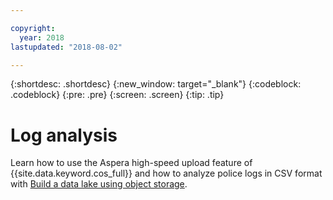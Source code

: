 ```yaml
---

copyright:
  year: 2018
lastupdated: "2018-08-02"

---
```


{:shortdesc: .shortdesc}
{:new_window: target="_blank"}
{:codeblock: .codeblock}
{:pre: .pre}
{:screen: .screen}
{:tip: .tip}



# Log analysis

Learn how to use the Aspera high-speed upload feature of {{site.data.keyword.cos_full}} and how to analyze police logs in CSV format with
[Build a data lake using object storage](https://console.bluemix.net/docs/tutorials/smart-data-lake.html#build-a-data-lake-using-object-storage).


